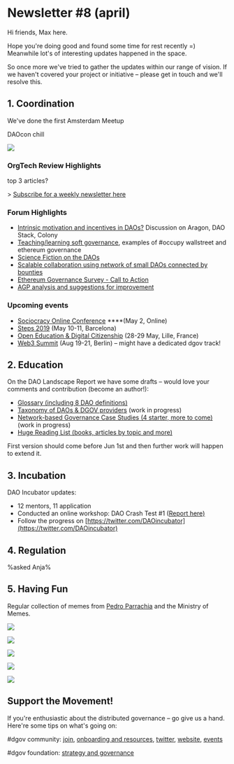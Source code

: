 # Newsletter \#8 \(april\)

Hi friends, Max here.

Hope you're doing good and found some time for rest recently =\) Meanwhile lot's of interesting updates happened in the space. 

So once more we've tried to gather the updates within our range of vision. If we haven't covered your project or initiative – please get in touch and we'll resolve this.

## 1. Coordination

We've done the first Amsterdam Meetup

DAOcon chill

![](../.gitbook/assets/image%20%2834%29.png)

### OrgTech Review **Highlights**

top 3 articles?

&gt; [Subscribe for a weekly newsletter here](https://orgtech.substack.com/)

### Forum Highlights

* [Intrinsic motivation and incentives in DAOs?](https://forum.dgov.foundation/t/is-funds-distribution-the-main-dao-use-case/39) Discussion on Aragon, DAO Stack, Colony
* [Teaching/learning soft governance](https://forum.dgov.foundation/t/teaching-learning-soft-governance/40), examples of \#occupy wallstreet and ethereum governance
* [Science Fiction on the DAOs ](https://forum.dgov.foundation/t/science-fiction-on-the-daos/41)
* [Scalable collaboration using network of small DAOs connected by bounties](https://daotalk.org/t/scalable-collaboration-using-network-of-small-daos-connected-by-bounties/497)
* [Ethereum Governance Survey - Call to Action](https://ethereum-magicians.org/t/ethereum-governance-survey-call-to-action/3137)
* [AGP analysis and suggestions for improvement](https://forum.aragon.org/t/agp-analysis-and-suggestions-for-improvement/854)

### Upcoming events

* [Sociocracy Online Conference](https://conference.sociocracyforall.org/) ****\(May 2, Online\)
* [Steps 2019](https://www.blockchainforscience.com/2019/01/31/steps_barcelona/) \(May 10-11, Barcelona\)
* [Open Education & Digital Citizenship](https://blockchaineducationfrance.fr/) \(28-29 May, Lille, France\)
* [Web3 Summit](https://web3summit.com/) \(Aug 19-21, Berlin\) – might have a dedicated dgov track!

## 2. Education

On the DAO Landscape Report we have some drafts – would love your comments and contribution \(become an author!\):

* [Glossary \(including 8 DAO definitions\)](https://dao-landscape.gitbook.io/project/preliminary-research/glossary)
* [Taxonomy of DAOs & DGOV providers](https://dao-landscape.gitbook.io/project/preliminary-research/taxonomy) \(work in progress\)
* [Network-based Governance Case Studies \(4 starter, more to come\)](https://dao-landscape.gitbook.io/project/preliminary-research/layer-1-network-based-governance-case-studies) \(work in progress\)
* [Huge Reading List \(books, articles by topic and more\)](https://dao-landscape.gitbook.io/project/preliminary-research/reading-list)

First version should come before Jun 1st and then further work will happen to extend it.

## 3. Incubation

DAO Incubator updates:

* 12 mentors, 11 application
* Conducted an online workshop: DAO Crash Test \#1 \([Report here\)](https://forum.dgov.foundation/t/dao-crash-test-1-report/45)
* Follow the progress on [https://twitter.com/DAOincubator](https://twitter.com/DAOincubator)

## 4. Regulation

%asked Anja% 

## 5. Having Fun

Regular collection of memes from [Pedro Parrachia](https://twitter.com/parrachia) and the Ministry of Memes.

![](../.gitbook/assets/image%20%2823%29.png)

![](../.gitbook/assets/image%20%2824%29.png)

![](../.gitbook/assets/image%20%2817%29.png)

![](../.gitbook/assets/image%20%2820%29.png)

![](../.gitbook/assets/image%20%288%29.png)

## Support the Movement!   <a id="DgovCompilation#3October2018-Events"></a>

If you're enthusiastic about the distributed governance – go give us a hand. Here're some tips on what's going on:

\#dgov community: [join](https://dgov.foundation/#join), [onboarding and resources](../), [twitter](https://twitter.com/dgovearth), [website](http://dgov.foundation), [events](../dgov-industry-landscape.md)

\#dgov foundation: [strategy and governance](../foundation/roles/)

